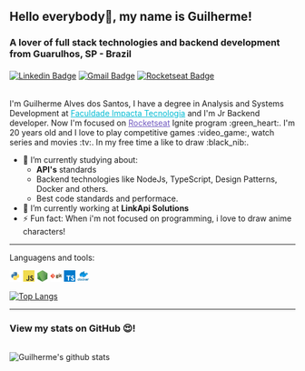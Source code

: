 ## Hello everybody👋, my name is Guilherme!
### A lover of full stack technologies and backend development from Guarulhos, SP - Brazil

<P style="margin-top: 20px">

[![Linkedin Badge](https://img.shields.io/badge/-Guilherme-blue?style=flat-square&logo=Linkedin&logoColor=white&link=https://www.linkedin.com/in/guilherme-alves-dos-santos/)](https://www.linkedin.com/in/guilherme-alves-dos-santos/)
[![Gmail Badge](https://img.shields.io/badge/-g.dotnot@gmail.com-c14438?style=flat-square&logo=Gmail&logoColor=white&link=mailto:g.dotnot@gmail.com)](mailto:g.dotnot@gmail.com)
[![Rocketseat Badge](https://img.shields.io/badge/-g.dotnot-7159c1?style=flat-square&logo=Apache-RocketMQ&logoColor=white&link=https://app.rocketseat.com.br/me/g-dotnot)](https://app.rocketseat.com.br/me/g-dotnot)

</p>

<p style="margin-top: 32px">
I'm Guilherme Alves dos Santos, I have a degree in
Analysis and Systems Development at <a href='https://www.impacta.edu.br/' style="color: #00bcd4">Faculdade Impacta Tecnologia</a> and I'm Jr Backend developer. Now I'm focused on <a href='https://rocketseat.com.br/' style="color: #7159c1">Rocketseat</a> Ignite program :green_heart:. I'm 20 years old and I love to play competitive games :video_game:, watch series and movies :tv:. In my free time a like to draw :black_nib:.
</p>

- 🌱 I’m currently studying about:
  - **API's** standards
  - Backend technologies like NodeJs, TypeScript, Design Patterns, Docker and others.
  - Best code standards and performace.
- 🔭 I’m currently working at **LinkApi Solutions**
- ⚡ Fun fact: When i'm not focused on programming, i love to draw anime characters!


---
Languagens and tools:

<code><img height="20" src="https://raw.githubusercontent.com/github/explore/80688e429a7d4ef2fca1e82350fe8e3517d3494d/topics/python/python.png"></code>
<code><img height="20" src="https://raw.githubusercontent.com/github/explore/80688e429a7d4ef2fca1e82350fe8e3517d3494d/topics/javascript/javascript.png"></code>
<code><img height="20" src="https://raw.githubusercontent.com/github/explore/80688e429a7d4ef2fca1e82350fe8e3517d3494d/topics/nodejs/nodejs.png"></code>
<code><img height="20" src="https://raw.githubusercontent.com/github/explore/80688e429a7d4ef2fca1e82350fe8e3517d3494d/topics/git/git.png"></code>
<code><img height="20" src="https://raw.githubusercontent.com/github/explore/80688e429a7d4ef2fca1e82350fe8e3517d3494d/topics/typescript/typescript.png"></code>
<code><img height="20" src="https://raw.githubusercontent.com/github/explore/80688e429a7d4ef2fca1e82350fe8e3517d3494d/topics/docker/docker.png"></code>

[![Top Langs](https://github-readme-stats.vercel.app/api/top-langs/?username=Guilherme-A-Santos&theme=tokyonight&layout=compact)](https://github.com/Guilherme-A-Santos/github-readme-stats)

---
### View my stats on GitHub :heart_eyes:!
<!--
**Guilherme-A-Santos/Guilherme-A-Santos** is a ✨ _special_ ✨ repository because its `README.md` (this file) appears on your GitHub profile.

Here are some ideas to get you started:

- 🔭 I’m currently working on ...
- 👯 I’m looking to collaborate on ...
- 🤔 I’m looking for help with ...
- 💬 Ask me about ...
- 📫 How to reach me: ...
- 😄 Pronouns: ...
-->
<p style="margin-top: 32px">

![Guilherme's github stats](https://github-readme-stats.vercel.app/api?username=Guilherme-A-Santos&show_icons=true&theme=tokyonight)

</p>

